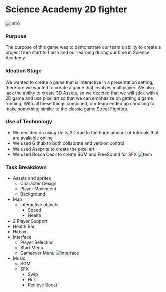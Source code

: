 # Science Academy 2D fighter
![intro](https://github.com/tudourocky/platformer/assets/67175442/bab213d4-1192-4b43-bab3-df69dd47bca8)
### Purpose
The purpose of this game was to demonstrate our team's ability to create a project from start to finish and our learning during our time in Science Academy. 

### Ideation Stage

We wanted to create a game that is interactive in a presentation setting, therefore we wanted to create a game that involves multiplayer. We also lack the ability to create 3D Assets, so we decided that we will stick with a 2D game and use pixel art so that we can emphasize on getting a game running. With all these things combined, our team ended up choosing to make something similar to the classic game Street Fighters. 

### Use of Technology

- We decided on using Unity 2D due to the huge amount of tutorials that are avaliable online
- We used Github to both collabrate and version control
- We used Aseprite to create the pixel art
- We used Bosca Ceoil to create BGM and FreeSound for SFX
![tech](https://github.com/tudourocky/platformer/assets/67175442/e83634b1-997a-4bbe-9bd9-15da950a1c42)

### Task Breakdown
- Assets and sprites
    - Character Design
    - Player Movement
    - Background
- Map
    - Interactive objects
        - Speed
        - Health
- 2 Player Support
- Health Bar
- Hitbox
- Interface
    - Player Selection
    - Start Menu
    - Gameover Menu
![interface](https://github.com/tudourocky/platformer/assets/67175442/021b4ef9-863b-404d-85d9-dc323dda087f)
- Music
    - BGM
    - SFX
        - Swip
        - Hurt
        - Recieve Boost
